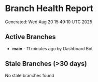 # Branch Health Report
Generated: Wed Aug 20 15:49:10 UTC 2025

## Active Branches
- **main** - 11 minutes ago by Dashboard Bot

## Stale Branches (>30 days)
No stale branches found
